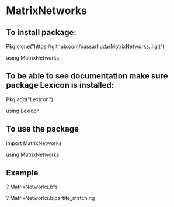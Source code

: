 # MatrixNetworks

## To install package:
Pkg.clone("https://github.com/nassarhuda/MatrixNetworks.jl.git")

using MatrixNetworks
## To be able to see documentation make sure package Lexicon is installed:
Pkg.add("Lexicon")

using Lexicon

## To use the package
import MatrixNetworks

using MatrixNetworks

## Example
? MatrixNetworks.bfs

? MatrixNetworks.bipartite_matching
